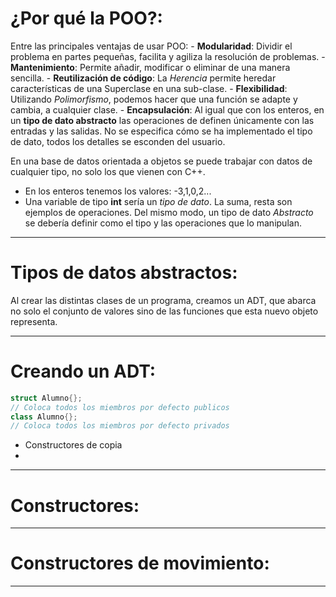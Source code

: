 # ¿Por qué la POO?:
Entre las principales ventajas de usar POO:
	- **Modularidad**: Dividir el problema en partes pequeñas, facilita y agiliza la resolución de problemas.
	- **Mantenimiento**: Permite añadir, modificar o eliminar de una manera sencilla.
	- **Reutilización de código**: La _Herencia_ permite heredar características de una Superclase en una sub-clase.
	- **Flexibilidad**: Utilizando _Polimorfismo_, podemos hacer que una función se adapte y cambia, a cualquier clase.
	- **Encapsulación**: Al igual que con los enteros, en un **tipo de dato abstracto** las operaciones de definen únicamente con las entradas y las salidas. No se especifica cómo se ha implementado el tipo de dato, todos los detalles se esconden del usuario.

En una base de datos orientada a objetos se puede trabajar con datos de cualquier tipo, no solo los que vienen con C++.
- En los enteros tenemos los valores: -3,1,0,2...
- Una variable de tipo **int** sería un _tipo de dato_. La suma, resta son ejemplos de operaciones.
Del mismo modo, un tipo de dato _Abstracto_ se debería definir como el tipo y las operaciones que lo manipulan.

---
# Tipos de datos abstractos:
Al crear las distintas clases de un programa, creamos un ADT, que abarca no solo el conjunto de valores sino de las funciones que esta nuevo objeto representa.

---
# Creando un ADT: 
```cpp
struct Alumno{};
// Coloca todos los miembros por defecto publicos
class Alumno{};
// Coloca todos los miembros por defecto privados
```

- Constructores de copia
- 
---
# Constructores: 

---
# Constructores de movimiento:

---